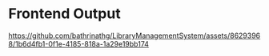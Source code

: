 # Frontend Output


https://github.com/bathrinathg/LibraryManagementSystem/assets/86293968/1b6d4fb1-0f1e-4185-818a-1a29e19bb174


